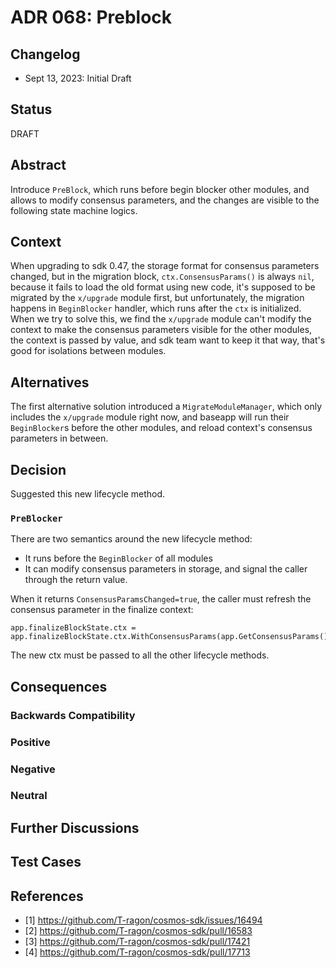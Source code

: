 # ADR 068: Preblock

## Changelog

* Sept 13, 2023: Initial Draft

## Status

DRAFT

## Abstract

Introduce `PreBlock`, which runs before begin blocker other modules, and allows to modify consensus parameters, and the changes are visible to the following state machine logics.

## Context

When upgrading to sdk 0.47, the storage format for consensus parameters changed, but in the migration block, `ctx.ConsensusParams()` is always `nil`, because it fails to load the old format using new code, it's supposed to be migrated by the `x/upgrade` module first, but unfortunately, the migration happens in `BeginBlocker` handler, which runs after the `ctx` is initialized.
When we try to solve this, we find the `x/upgrade` module can't modify the context to make the consensus parameters visible for the other modules, the context is passed by value, and sdk team want to keep it that way, that's good for isolations between modules.

## Alternatives

The first alternative solution introduced a `MigrateModuleManager`, which only includes the `x/upgrade` module right now, and baseapp will run their `BeginBlocker`s before the other modules, and reload context's consensus parameters in between.

## Decision

Suggested this new lifecycle method.

### `PreBlocker`

There are two semantics around the new lifecycle method:

- It runs before the `BeginBlocker` of all modules
- It can modify consensus parameters in storage, and signal the caller through the return value.

When it returns `ConsensusParamsChanged=true`, the caller must refresh the consensus parameter in the finalize context:
```
app.finalizeBlockState.ctx = app.finalizeBlockState.ctx.WithConsensusParams(app.GetConsensusParams())
```

The new ctx must be passed to all the other lifecycle methods.


## Consequences

### Backwards Compatibility

### Positive

### Negative

### Neutral

## Further Discussions

## Test Cases

## References
* [1] https://github.com/T-ragon/cosmos-sdk/issues/16494
* [2] https://github.com/T-ragon/cosmos-sdk/pull/16583
* [3] https://github.com/T-ragon/cosmos-sdk/pull/17421
* [4] https://github.com/T-ragon/cosmos-sdk/pull/17713
